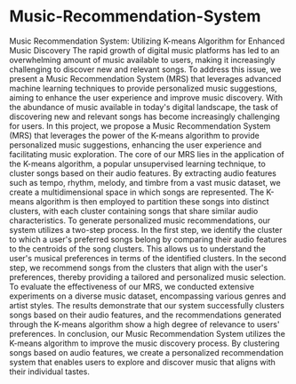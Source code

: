 # Music-Recommendation-System

Music Recommendation System: Utilizing K-means Algorithm for Enhanced Music
Discovery
The rapid growth of digital music platforms has led to an overwhelming amount of
music available to users, making it increasingly challenging to discover new and
relevant songs. To address this issue, we present a Music Recommendation System
(MRS) that leverages advanced machine learning techniques to provide personalized
music suggestions, aiming to enhance the user experience and improve music
discovery.
With the abundance of music available in today's digital landscape, the task of
discovering new and relevant songs has become increasingly challenging for users.
In this project, we propose a Music Recommendation System (MRS) that leverages
the power of the K-means algorithm to provide personalized music suggestions,
enhancing the user experience and facilitating music exploration.
The core of our MRS lies in the application of the K-means algorithm, a popular
unsupervised learning technique, to cluster songs based on their audio features. By
extracting audio features such as tempo, rhythm, melody, and timbre from a vast
music dataset, we create a multidimensional space in which songs are represented.
The K-means algorithm is then employed to partition these songs into distinct
clusters, with each cluster containing songs that share similar audio characteristics.
To generate personalized music recommendations, our system utilizes a two-step
process. In the first step, we identify the cluster to which a user's preferred songs
belong by comparing their audio features to the centroids of the song clusters. This
allows us to understand the user's musical preferences in terms of the identified
clusters. In the second step, we recommend songs from the clusters that align with
the user's preferences, thereby providing a tailored and personalized music selection.
To evaluate the effectiveness of our MRS, we conducted extensive experiments on a
diverse music dataset, encompassing various genres and artist styles. The results
demonstrate that our system successfully clusters songs based on their audio features,
and the recommendations generated through the K-means algorithm show a high
degree of relevance to users' preferences.
In conclusion, our Music Recommendation System utilizes the K-means algorithm to
improve the music discovery process. By clustering songs based on audio features,
we create a personalized recommendation system that enables users to explore and
discover music that aligns with their individual tastes.
